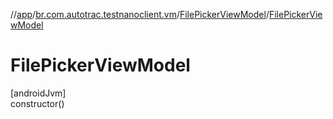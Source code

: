 //[app](../../../index.md)/[br.com.autotrac.testnanoclient.vm](../index.md)/[FilePickerViewModel](index.md)/[FilePickerViewModel](-file-picker-view-model.md)

# FilePickerViewModel

[androidJvm]\
constructor()
